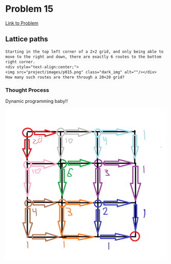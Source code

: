 # Problem 15

[Link to Problem](https://projecteuler.net/problem=15)

## Lattice paths

```
Starting in the top left corner of a 2×2 grid, and only being able to move to the right and down, there are exactly 6 routes to the bottom right corner.
<div style="text-align:center;">
<img src="project/images/p015.png" class="dark_img" alt=""/></div>
How many such routes are there through a 20×20 grid?

```

### Thought Process

Dynamic programming baby!!

![gridmath](gridmath.png)